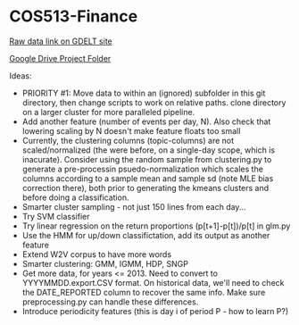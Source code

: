 # COS513-Finance

[Raw data link on GDELT site](data.gdeltproject.org/events/index.html)

[Google Drive Project Folder](https://drive.google.com/a/princeton.edu/folderview?id=0B1BY3pYXuXADUlJTV3llUXJCVE0&usp=sharing_eid&ts=56088709)

Ideas:

* PRIORITY #1: Move data to within an (ignored) subfolder in this git directory, then change scripts to work on relative paths. clone directory on a larger cluster for more paralleled pipeline.
* Add another feature (number of events per day, N). Also check that lowering scaling by N doesn't make feature floats too small 
* Currently, the clustering columns (topic-columns) are not scaled/normalized (the were before, on a single-day scope, which is inacurate). Consider using the random sample from clustering.py to generate a pre-processin psuedo-normalization which scales the columns according to a sample mean and sample sd (note MLE bias correction there), both prior to generating the kmeans clusters and before doing a classification.
* Smarter cluster sampling - not just 150 lines from each day...
* Try SVM classifier
* Try linear regression on the return proportions (p[t+1]-p[t])/p[t] in glm.py
* Use the HMM for up/down classifictation, add its output as another feature
* Extend W2V corpus to have more words
* Smarter clustering: GMM, IGMM, HDP, SNGP
* Get more data, for years <= 2013. Need to convert to YYYYMMDD.export.CSV format. On historical data, we'll need to check the DATE_REPORTED column to recover the same info. Make sure preprocessing.py can handle these differences.
* Introduce periodicity features (this is day i of period P - how to learn P?)
